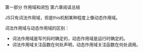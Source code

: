 第一部分 作用域和闭包 第六章阅读总结

JS只有词法作用域，但是this机制某种程度上像动态作用域。

词法作用域与动态作用域的区别：

- 词法作用域是写代码时确定的，动态作用域是运行时确定的。
- 词法作用域关注函数在何处声明，动态作用域关注函数在何处调用。

